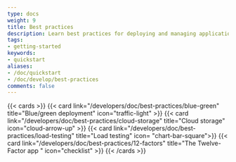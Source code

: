 ```yaml
---
type: docs
weight: 9
title: Best practices
description: Learn best practices for deploying and managing applications on Clever Cloud including security, performance, and scalability tips
tags:
- getting-started
keywords:
- quickstart
aliases:
- /doc/quickstart
- /doc/develop/best-practices
comments: false
---
```


{{< cards >}}
  {{< card link="/developers/doc/best-practices/blue-green" title="Blue/green deployment" icon="traffic-light" >}}
  {{< card link="/developers/doc/best-practices/cloud-storage" title="Cloud storage" icon="cloud-arrow-up" >}}
  {{< card link="/developers/doc/best-practices/load-testing" title="Load testing" icon= "chart-bar-square">}}
  {{< card link="/developers/doc/best-practices/12-factors" title="The Twelve-Factor app " icon="checklist" >}}
{{< /cards >}}
